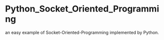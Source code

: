 Python_Socket_Oriented_Programming
==================================

an easy example of Socket-Oriented-Programming implemented by Python.
